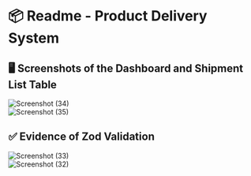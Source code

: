 # 📦 Readme - Product Delivery System

## 🖥️ Screenshots of the Dashboard and Shipment List Table
![Screenshot (34)](https://github.com/user-attachments/assets/5e391aea-6fee-4fa8-9f3d-30d0a7a79eb4)  
![Screenshot (35)](https://github.com/user-attachments/assets/3b32df0d-6f41-4ebe-8f6d-3f2aaf1231f6)  

## ✅ Evidence of Zod Validation
![Screenshot (33)](https://github.com/user-attachments/assets/55c7493f-2a90-49c3-97f1-1170cfaf3d9c)  
![Screenshot (32)](https://github.com/user-attachments/assets/ddf10bf6-2bf9-446f-af23-9e79f0b7ede9)
